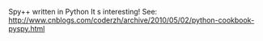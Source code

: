 Spy++ written in Python
It s interesting!
See: http://www.cnblogs.com/coderzh/archive/2010/05/02/python-cookbook-pyspy.html